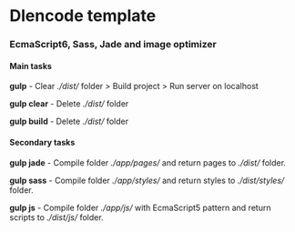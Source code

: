 # Dlencode template
### EcmaScript6, Sass, Jade and image optimizer

#### Main tasks

**gulp** - Clear _./dist/_ folder > Build project > Run server on localhost

**gulp clear** - Delete _./dist/_ folder

**gulp build** - Delete _./dist/_ folder



#### Secondary tasks
**gulp jade** - Compile folder _./app/pages/_ and return pages to _./dist/_ folder.

**gulp sass** - Compile folder _./app/styles/_ and return styles to _./dist/styles/_ folder.

**gulp js** - Compile folder _./app/js/_ with EcmaScript5 pattern and return scripts to _./dist/js/_ folder.

